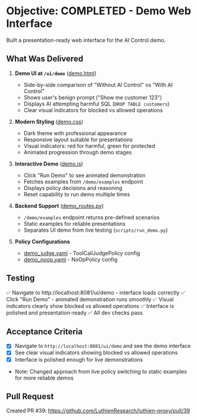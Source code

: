 # Objective: COMPLETED - Demo Web Interface

Built a presentation-ready web interface for the AI Control demo.

## What Was Delivered

1. **Demo UI at `/ui/demo`** ([demo.html](src/luthien_proxy/control_plane/templates/demo.html:1))
   - Side-by-side comparison of "Without AI Control" vs "With AI Control"
   - Shows user's benign prompt ("Show me customer 123")
   - Displays AI attempting harmful SQL (`DROP TABLE customers`)
   - Clear visual indicators for blocked vs allowed operations

2. **Modern Styling** ([demo.css](src/luthien_proxy/control_plane/static/demo.css:1))
   - Dark theme with professional appearance
   - Responsive layout suitable for presentations
   - Visual indicators: red for harmful, green for protected
   - Animated progression through demo stages

3. **Interactive Demo** ([demo.js](src/luthien_proxy/control_plane/static/demo.js:1))
   - Click "Run Demo" to see animated demonstration
   - Fetches examples from `/demo/examples` endpoint
   - Displays policy decisions and reasoning
   - Reset capability to run demo multiple times

4. **Backend Support** ([demo_routes.py](src/luthien_proxy/control_plane/demo_routes.py:1))
   - `/demo/examples` endpoint returns pre-defined scenarios
   - Static examples for reliable presentations
   - Separates UI demo from live testing (`scripts/run_demo.py`)

5. **Policy Configurations**
   - [demo_judge.yaml](config/demo_judge.yaml:1) - ToolCallJudgePolicy config
   - [demo_noop.yaml](config/demo_noop.yaml:1) - NoOpPolicy config

## Testing

✅ Navigate to http://localhost:8081/ui/demo - interface loads correctly
✅ Click "Run Demo" - animated demonstration runs smoothly
✅ Visual indicators clearly show blocked vs allowed operations
✅ Interface is polished and presentation-ready
✅ All dev checks pass

## Acceptance Criteria

- [x] Navigate to `http://localhost:8081/ui/demo` and see the demo interface
- [x] See clear visual indicators showing blocked vs allowed operations
- [x] Interface is polished enough for live demonstrations
- Note: Changed approach from live policy switching to static examples for more reliable demos

## Pull Request

Created PR #39: https://github.com/LuthienResearch/luthien-proxy/pull/39
